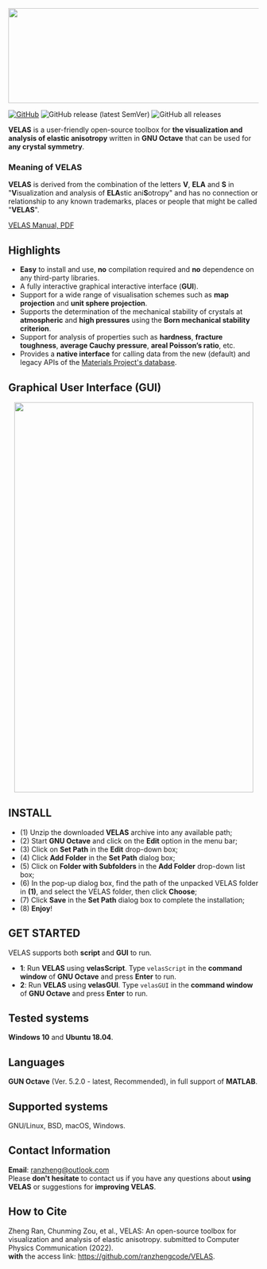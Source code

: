 
<div align=center><img src="https://github.com/ranzhengcode/VELAS/blob/main/doc/VELAS_Logo.png" width="561" height="191"></img></div>

[![GitHub](https://img.shields.io/github/license/ranzhengcode/VELAS?logo=GitHub)](https://github.com/ranzhengcode/VELAS/blob/main/README.md)
![GitHub release (latest SemVer)](https://img.shields.io/github/v/release/ranzhengcode/VELAS)
![GitHub all releases](https://img.shields.io/github/downloads/ranzhengcode/VELAS/total)


**VELAS** is a user-friendly open-source toolbox for **the visualization and analysis of elastic anisotropy** written in **GNU Octave** that can be used for **any crystal symmetry**. 

### Meaning of VELAS
**VELAS** is derived from the combination of the letters **V**, **ELA** and **S** in "**V**isualization and analysis of **ELA**stic ani**S**otropy" and has no connection or relationship to any known trademarks, places or people that might be called "**VELAS**". 

[VELAS Manual, PDF](https://github.com/ranzhengcode/VELAS/blob/main/doc/VELAS%20Manual.pdf)

## Highlights
- **Easy** to install and use, **no** compilation required and **no** dependence on any third-party libraries.
- A fully interactive graphical interactive interface (**GUI**).
- Support for a wide range of visualisation schemes such as **map projection** and **unit sphere projection**.
- Supports the determination of the mechanical stability of crystals at **atmospheric** and **high pressures** using the **Born mechanical stability criterion**.
- Support for analysis of properties such as **hardness**, **fracture toughness**, **average Cauchy pressure**, **areal Poisson’s ratio**, etc.
- Provides a **native interface** for calling data from the new (default) and legacy APIs of the [Materials Project's database](https://next-gen.materialsproject.org/).

## Graphical User Interface (GUI)
<div align=center><img src="https://github.com/ranzhengcode/VELAS/blob/main/doc/VELAS_GUI.png" width="481" height="785"></img></div>

## INSTALL  
- (1) Unzip the downloaded **VELAS** archive into any available path;  
- (2) Start **GNU Octave** and click on the **Edit** option in the menu bar;  
- (3) Click on **Set Path** in the **Edit** drop-down box;  
- (4) Click **Add Folder** in the **Set Path** dialog box;  
- (5) Click on **Folder with Subfolders** in the **Add Folder** drop-down list box;  
- (6) In the pop-up dialog box, find the path of the unpacked VELAS folder in **(1)**, and select the VELAS folder, then click **Choose**;  
- (7) Click **Save** in the **Set Path** dialog box to complete the installation;
- (8) **Enjoy**!

## GET STARTED
VELAS supports both **script** and **GUI** to run.  
- **1**: Run **VELAS** using **velasScript**.  Type `velasScript` in the **command window** of **GNU Octave** and press **Enter** to run.
- **2**: Run **VELAS** using **velasGUI**.  Type `velasGUI` in the **command window** of **GNU Octave** and press **Enter** to run.

## Tested systems
**Windows 10** and **Ubuntu 18.04**.

## Languages
**GUN Octave** (Ver. 5.2.0 - latest, Recommended), in full support of **MATLAB**.

## Supported systems
GNU/Linux, BSD, macOS, Windows.

## Contact Information
**Email**: ranzheng@outlook.com  
Please **don't hesitate** to contact us if you have any questions about **using VELAS** or suggestions for **improving VELAS**.

## How to Cite
Zheng Ran, Chunming Zou, et al., VELAS: An open-source toolbox for visualization and analysis of elastic anisotropy. submitted to Computer Physics Communication (2022).  
**with** the access link: https://github.com/ranzhengcode/VELAS. 
